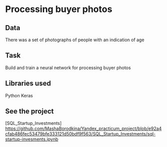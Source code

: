 # Processing buyer photos
## Data
There was a set of photographs of people with an indication of age
## Task
Build and train a neural network for processing buyer photos
## Libraries used
Python Keras
## See the project
[SQL_Startup_Investments] https://github.com/MashaBorodkina/Yandex_practicum_project/blob/e92a4cfab486fec53479bfe333121d50bdf9f563/SQL_Startup_Investments/sql-startup-invesments.ipynb
